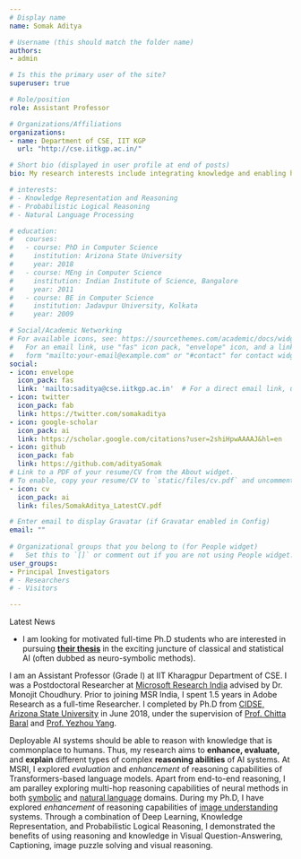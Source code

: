 ```yaml
---
# Display name
name: Somak Aditya

# Username (this should match the folder name)
authors:
- admin

# Is this the primary user of the site?
superuser: true

# Role/position
role: Assistant Professor

# Organizations/Affiliations
organizations:
- name: Department of CSE, IIT KGP
  url: "http://cse.iitkgp.ac.in/"

# Short bio (displayed in user profile at end of posts)
bio: My research interests include integrating knowledge and enabling higher-order reasoning in AI.

# interests:
# - Knowledge Representation and Reasoning
# - Probabilistic Logical Reasoning
# - Natural Language Processing

# education:
#   courses:
#   - course: PhD in Computer Science
#     institution: Arizona State University
#     year: 2018
#   - course: MEng in Computer Science
#     institution: Indian Institute of Science, Bangalore
#     year: 2011
#   - course: BE in Computer Science
#     institution: Jadavpur University, Kolkata
#     year: 2009

# Social/Academic Networking
# For available icons, see: https://sourcethemes.com/academic/docs/widgets/#icons
#   For an email link, use "fas" icon pack, "envelope" icon, and a link in the
#   form "mailto:your-email@example.com" or "#contact" for contact widget.
social:
- icon: envelope
  icon_pack: fas
  link: 'mailto:saditya@cse.iitkgp.ac.in'  # For a direct email link, use "mailto:test@example.org".
- icon: twitter
  icon_pack: fab
  link: https://twitter.com/somakaditya
- icon: google-scholar
  icon_pack: ai
  link: https://scholar.google.com/citations?user=2shiHpwAAAAJ&hl=en
- icon: github
  icon_pack: fab
  link: https://github.com/adityaSomak
# Link to a PDF of your resume/CV from the About widget.
# To enable, copy your resume/CV to `static/files/cv.pdf` and uncomment the lines below.  
- icon: cv
  icon_pack: ai
  link: files/SomakAditya_LatestCV.pdf

# Enter email to display Gravatar (if Gravatar enabled in Config)
email: ""
  
# Organizational groups that you belong to (for People widget)
#   Set this to `[]` or comment out if you are not using People widget.  
user_groups:
- Principal Investigators
# - Researchers
# - Visitors

---
```

<!-- <div class="info">
I am looking for motivated full-time Ph.D students who are interested in pursuing <b><u>their thesis</u></b> in the exciting juncture of classical and statistical AI (often dubbed as neuro-symbolic methods). 
</div> -->
<div id="tickr-box">
<div class="tickr-title">Latest News</div>
<div id="tickr-scroll">
  <ul>
	<li> I am looking for motivated full-time Ph.D students who are interested in pursuing <b><u>their thesis</u></b> in the exciting juncture of classical and statistical AI (often dubbed as neuro-symbolic methods). </li>
  </ul>
</div>
</div>

<!-- <span style="color: red">!!! Major Update: I have joined IIT Kharagpur CSE as an Assistant Professor on November 2021. I am looking for motivated Ph.D, MTech, and BTech students. !!!</span> <br/> -->
I am an Assistant Professor (Grade I) at IIT Kharagpur Department of CSE. I was a Postdoctoral Researcher at [Microsoft Research India](https://www.microsoft.com/en-us/research/lab/microsoft-research-india/) advised by Dr. Monojit Choudhury. Prior to joining MSR India, I spent 1.5 years in Adobe Research as a full-time Researcher. I completed by Ph.D from [CIDSE, Arizona State University](http://cidse.engineering.asu.edu/) in June 2018, under the supervision of [Prof. Chitta Baral](http://www.public.asu.edu/~cbaral/) and [Prof. Yezhou Yang](http://yezhouyang.engineering.asu.edu/). 

Deployable AI systems should be able to reason with knowledge that is commonplace to humans. Thus, my research aims to <b>enhance, evaluate,</b> and <b>explain</b> different types of complex <b>reasoning abilities</b> of AI systems. At MSRI, I explored *evaluation* and *enhancement* of reasoning capabilities of Transformers-based language models. Apart from end-to-end reasoning, I am paralley exploring multi-hop reasoning capabilities of neural methods in both [symbolic](https://adityasomak.github.io/project/symbolicmath/) and [natural language](https://adityasomak.github.io/project/nlp/) domains. During my Ph.D, I have explored *enhancement* of reasoning capabilities of [image understanding](https://adityasomak.github.io/project/pslvqa/) systems. Through a combination of Deep Learning, Knowledge Representation, and Probabilistic Logical Reasoning, I demonstrated the benefits of using reasoning and knowledge in Visual Question-Answering, Captioning, image puzzle solving and visual reasoning. 


<!-- My past work has been driven by two fundamental hypotheses: 1) knowledge and reasoning is fundamental to machine understanding (irrespective of the input modality), and 2) different types of reasoning may require different types of methods (deviating from *one-model-to-rule-them-all*). Lastly, to build deployable AI systems, interpretability and human-AI (extrinsic) trust is essential. In future, I would also explore how knowledge and reasoning plays a role in interpretable trusted AI systems. -->

<!-- my agenda in research is to devlop models that simultaneously learns from data, while being enriched by knowledge and capable of reasoning with such knowledge. 
Developing such models require three central considerations: *knowledge acquisition*, *representation* and *reasoning*. 
At MSRI and during my PhD, a fundamental observation was that, often an  equal measure of concentration is required for each application. -->

<!-- I completed my Ph.D. in Computer Science from [CIDSE, Arizona State University](http://cidse.engineering.asu.edu/). During my doctoral studies, 
Through a combination of Deep Learning, Knowledge Representation and Probabilistic Logical Reasoning; I demonstrated the benefits of using reasoning and knowledge in Visual Question-Answering (IJCAI, AAAI), Captioning (CVIU), image puzzle solving (UAI) and visual reasoning (WACV). -->
 
<!-- I completed my Masters (ME) in Computer Science from the [Indian Institute of Science, Bangalore](http://www.csa.iisc.ernet.in/) in 2011 with a concentration in 
Machine Learning under the supervision of [Prof. M Narasimha Murty](http://scholar.google.com/citations?user=VQZTmpcAAAAJ&hl=en) (Dean, Faculty of Engineering, IISc). 
I have done my Bachelors in CS from Jadavpur University in 2009. Prior to joining PhD, I worked as a developer in the Next-Generation Sequencing (NGS) team at Strand Life Sciences 
for nearly 2.5 years.  -->
